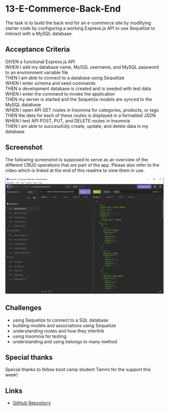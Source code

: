 # 13-E-Commerce-Back-End

The task is to build the back end for an e-commerce site by modifying starter code by configuring a working Express.js API to use Sequelize to interact with a MySQL database.

## Acceptance Criteria

GIVEN a functional Express.js API  
WHEN I add my database name, MySQL username, and MySQL password to an environment variable file  
THEN I am able to connect to a database using Sequelize  
WHEN I enter schema and seed commands  
THEN a development database is created and is seeded with test data  
WHEN I enter the command to invoke the application  
THEN my server is started and the Sequelize models are synced to the MySQL database  
WHEN I open API GET routes in Insomnia for categories, products, or tags  
THEN the data for each of these routes is displayed in a formatted JSON  
WHEN I test API POST, PUT, and DELETE routes in Insomnia  
THEN I am able to successfully create, update, and delete data in my database

## Screenshot

The following screenshot is supposed to serve as an overview of the different CRUD operations that are part of the app. Please also refer to the video which is linked at the end of this readme to view them in use.

![Screenshot of Insomnia overview](./assets/insomnia-overview.JPG)

## Challenges

- using Sequelize to connect to a SQL database
- building models and associations using Sequelize
- understanding routes and how they interlink
- using Insomnia for testing
- understanding and using belongs to many method

## Special thanks

Special thanks to fellow boot camp student Tammi for the support this week!

## Links

- [GitHub Repository](https://github.com/HenniePenny/13-E-Commerce-Back-End)
